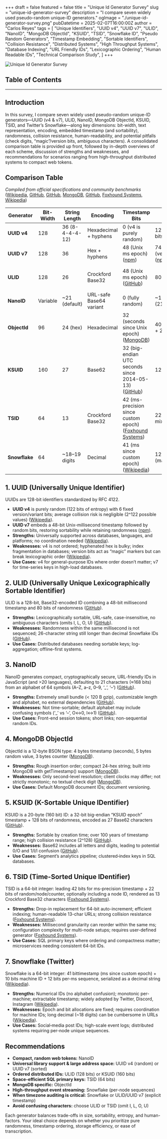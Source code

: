 +++
draft       = false
featured    = false
title       = "Unique Id Generator Survey"
slug        = "unique-id-generator-survey"
description = "I compare seven widely used pseudo-random unique-ID generators."
ogImage     = "./unique-id-generator-survey.png"
pubDatetime = 2025-02-07T16:00:00Z
author      = "Carlos Reyes"
tags        = [
    "Unique Identifiers",
    "UUID v4",
    "UUID v7",
    "ULID",
    "NanoID",
    "MongoDB ObjectId",
    "KSUID",
    "TSID",
    "Snowflake ID",
    "Pseudo Random Generators",
    "Timestamp Embedding",
    "Sortable Identifiers",
    "Collision Resistance",
    "Distributed Systems",
    "High Throughput Systems",
    "Database Indexing",
    "URL Friendly IDs",
    "Lexicographic Ordering",
    "Human Readable IDs",
    "Technical Comparison Study",
]
+++

![Unique Id Generator Survey](./unique-id-generator-survey.png "Unique Id Generator Survey")

## Table of Contents

---

## Introduction

In this survey, I compare seven widely used pseudo-random unique-ID generators—UUID (v4 & v7), ULID, NanoID, MongoDB ObjectId, KSUID, TSID, and Twitter’s Snowflake—along key dimensions: bit-width, text representation, encoding, embedded timestamp (and sortability), randomness, collision resistance, human-readability, and potential pitfalls (check digits, “magic”/version bits, ambiguous characters). A consolidated comparison table is provided up front, followed by in-depth overviews of each scheme, discussion of strengths and weaknesses, and recommendations for scenarios ranging from high-throughput distributed systems to compact web tokens.

## Comparison Table

*Compiled from official specifications and community benchmarks* ([Wikipedia][1], [GitHub][2], [GitHub][3], [MongoDB][4], [GitHub][5], [Foxhound Systems][6], [Wikipedia][7])

| Generator     | Bit-Width | String Length   | Encoding                | Timestamp Bits                                               | Random Bits                                            | Sortable?                  | Check Digit | Character Set                                    | Ambiguous Characters    |
| ------------- | --------- | --------------- | ----------------------- | ------------------------------------------------------------ | ------------------------------------------------------ | -------------------------- | ----------- | ------------------------------------------------ | ----------------------- |
| **UUID v4**   | 128       | 36 (8-4-4-4-12) | Hexadecimal + hyphens   | 0 (v4 is purely random)                                      | 122 (6 version+variant bits) ([Wikipedia][1])          | No                         | No          | 0–9, a–f, ‘–’                                    | 0↔O, 1↔I/l              |
| **UUID v7**   | 128       | 36              | Hex + hyphens           | 48 (Unix ms epoch) ([npm][8])                                | 74 (version+counter+random) ([npm][8])                 | Yes (lexicographic)        | No          | 0–9, a–f, ‘–’                                    | 0↔O, 1↔I/l              |
| **ULID**      | 128       | 26              | Crockford Base32        | 48 (Unix ms epoch) ([GitHub][2])                             | 80 ([GitHub][2])                                       | Yes (lexicographic)        | No          | A–Z, 0–9 (no I, L, O, U) ([GitHub][2])           | Minimal (designed safe) |
| **NanoID**    | Variable  | \~21 (default)  | URL-safe Base64 variant | 0 (fully random)                                             | \~168 bits of randomness (21 × 6 bits) ([GitHub][3])   | No                         | No          | A–Z, a–z, 0–9, ‘\_’, ‘-’ ([GitHub][3])           | ‘\_’↔‘-’, O↔0, l↔1      |
| **ObjectId**  | 96        | 24 (hex)        | Hexadecimal             | 32 (seconds since Unix epoch) ([MongoDB][4])                 | 40 (5-byte random value) + 24 (counter) ([MongoDB][4]) | Roughly (per-second order) | No          | 0–9, a–f                                         | Minimal (hex only)      |
| **KSUID**     | 160       | 27              | Base62                  | 32 (big-endian UTC seconds since 2014-05-13) ([GitHub][5])   | 128 ([GitHub][5])                                      | Yes (lexicographic)        | No          | 0–9, A–Z, a–z                                    | 0↔O, 1↔I/l              |
| **TSID**      | 64        | 13              | Crockford Base32        | 42 (ms-precision since custom epoch) ([Foxhound Systems][6]) | 22 (random/counter/node mix) ([Foxhound Systems][6])   | Yes (numerical order)      | No          | A–Z, 0–9 (no I, L, O, U) ([Foxhound Systems][6]) | Minimal (safe set)      |
| **Snowflake** | 64        | \~18–19 digits  | Decimal                 | 41 (ms since custom epoch) ([Wikipedia][7])                  | 12 (sequence) + 10 (machine) ([Wikipedia][7])          | Yes (numerical order)      | No          | 0–9                                              | None (digits only)      |

## 1. UUID (Universally Unique Identifier)

UUIDs are 128-bit identifiers standardized by RFC 4122.

* **UUID v4** is purely random (122 bits of entropy) with 6 fixed version/variant bits; average collision risk is negligible (2^122 possible values) ([Wikipedia][1]).
* **UUID v7** embeds a 48-bit Unix-millisecond timestamp followed by random bits, restoring sortability while retaining randomness ([npm][8]).
* **Strengths:** Universally supported across databases, languages, and platforms; no coordination needed ([Wikipedia][1]).
* **Weaknesses:** v4 is not ordered; hyphenated hex is bulky; index fragmentation in databases; version bits act as “magic” markers but can break lexicographic order ([Wikipedia][1]).
* **Use Cases:** v4 for general-purpose IDs where order doesn’t matter; v7 for time-series keys in high-load databases.

## 2. ULID (Universally Unique Lexicographically Sortable Identifier)

ULID is a 128-bit, Base32-encoded ID combining a 48-bit millisecond timestamp and 80 bits of randomness ([GitHub][2]).

* **Strengths:** Lexicographically sortable, URL-safe, case-insensitive, no ambiguous characters (omits I, L, O, U) ([GitHub][2]).
* **Weaknesses:** Randomness within the same millisecond is not sequenced; 26-character string still longer than decimal Snowflake IDs ([GitHub][2]).
* **Use Cases:** Distributed databases needing sortable keys; log-aggregation; offline-first systems.

## 3. NanoID

NanoID generates compact, cryptographically secure, URL-friendly IDs in JavaScript (and >20 languages), defaulting to 21 characters (≈168 bits) from an alphabet of 64 symbols (A–Z, a–z, 0–9, ‘\_’, ‘–’) ([GitHub][3]).

* **Strengths:** Extremely small bundle (< 120 B gzip), customizable length and alphabet, no external dependencies ([GitHub][3]).
* **Weaknesses:** Not time-sortable; default alphabet may include confusing symbols (‘\_’ vs ‘–’, O↔0, l↔1) ([GitHub][3]).
* **Use Cases:** Front-end session tokens; short links; non-sequential random IDs.

## 4. MongoDB ObjectId

ObjectId is a 12-byte BSON type: 4 bytes timestamp (seconds), 5 bytes random value, 3 bytes counter ([MongoDB][4]).

* **Strengths:** Rough insertion order; compact 24-hex string; built into MongoDB with getTimestamp() support ([MongoDB][4]).
* **Weaknesses:** Only second-level resolution; client clocks may differ; not strictly monotonic; no textual check digit ([MongoDB][4]).
* **Use Cases:** Default MongoDB document IDs; document versioning.

## 5. KSUID (K-Sortable Unique IDentifier)

KSUID is a 20-byte (160 bit) ID: a 32-bit big-endian “KSUID epoch” timestamp + 128 bits of randomness, encoded as 27 Base62 characters ([GitHub][5]).

* **Strengths:** Sortable by creation time; over 100 years of timestamp range; high collision resistance (2^128) ([GitHub][5]).
* **Weaknesses:** Base62 includes all letters and digits, leading to potential 0/O and 1/I/l confusion ([GitHub][5]).
* **Use Cases:** Segment’s analytics pipeline; clustered‐index keys in SQL databases.

## 6. TSID (Time-Sorted Unique IDentifier)

TSID is a 64-bit integer: leading 42 bits for ms-precision timestamp + 22 bits of random/node/counter, optionally including a node ID, rendered as 13 Crockford Base32 characters ([Foxhound Systems][6]).

* **Strengths:** Drop-in replacement for 64-bit auto-increment; efficient indexing; human-readable 13-char URLs; strong collision resistance ([Foxhound Systems][6]).
* **Weaknesses:** Millisecond granularity can reorder within the same ms; configuration complexity for multi-node setups; requires user-defined generator ([Foxhound Systems][6]).
* **Use Cases:** SQL primary keys where ordering and compactness matter; microservices needing consistent 64-bit IDs.

## 7. Snowflake (Twitter)

Snowflake is a 64-bit integer: 41 bittimestamp (ms since custom epoch) + 10 bits machine ID + 12 bits per-ms sequence, serialized as a decimal string ([Wikipedia][7]).

* **Strengths:** Numerical IDs (no alphabet confusion); monotonic per-machine; extractable timestamp; widely adopted by Twitter, Discord, Instagram ([Wikipedia][7]).
* **Weaknesses:** Epoch and bit allocations are fixed; requires coordination for machine IDs; long decimal (\~18 digits) can be cumbersome in URLs ([Wikipedia][7]).
* **Use Cases:** Social‐media post IDs; high-scale event logs; distributed systems requiring per-node unique sequences.

## Recommendations

* **Compact, random web tokens:** NanoID
* **Universal library support & large address space:** UUID v4 (random) or UUID v7 (sorted)
* **Ordered distributed IDs:** ULID (128 bits) or KSUID (160 bits)
* **Space-efficient SQL primary keys:** TSID (64 bits)
* **MongoDB specific:** ObjectId
* **High-throughput event streaming:** Snowflake (per-node sequences)
* **When timezone auditing is critical:** Snowflake or ULID/UUID v7 (explicit timestamp)
* **Avoid confusing characters:** choose ULID or TSID (omit I, L, O, U)

Each generator balances trade-offs in size, sortability, entropy, and human-factors. Your ideal choice depends on whether you prioritize pure randomness, timestamp ordering, storage efficiency, or ease of transcription.

[1]: https://en.wikipedia.org/wiki/Universally_unique_identifier "Universally unique identifier"
[2]: https://github.com/ulid/spec "The canonical spec for ulid - GitHub"
[3]: https://github.com/ai/nanoid "ai/nanoid: A tiny (124 bytes), secure, URL-friendly, unique string ID ..."
[4]: https://www.mongodb.com/docs/manual/reference/bson-types/ "BSON Types - Database Manual v8.0 - MongoDB Docs"
[5]: https://github.com/segmentio/ksuid "segmentio/ksuid: K-Sortable Globally Unique IDs - GitHub"
[6]: https://www.foxhound.systems/blog/time-sorted-unique-identifiers/ "TSIDs strike the perfect balance between integers and UUIDs for most databases – Foxhound Systems"
[7]: https://en.wikipedia.org/wiki/Snowflake_ID "Snowflake ID"
[8]: https://www.npmjs.com/package/nanoid "nanoid - NPM"
